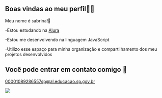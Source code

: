 ## Boas vindas ao meu perfil💜💜

Meu nome é sabrina!🤗

-Estou estudando na [Alura](https://www.alura.com.br)

-Estou me desenvolvendo na linguagem JavaScript

-Utilizo esse espaço para minha organização e compartilhamento dos meu projetos desenvolvidos

## Você pode entrar em contato comigo 📧

00001089286557sp@al.educacao.sp.gov.br

![](https://media1.tenor.com/m/CNY-aunSjGkAAAAC/spider-man-im-intimidating.gif)
